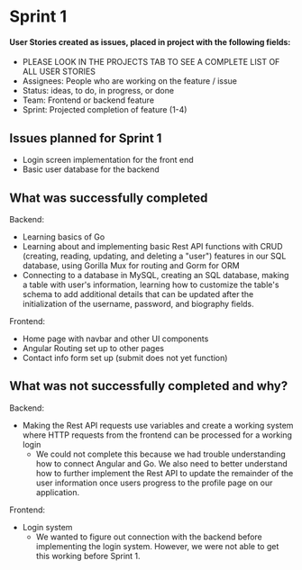 # Sprint 1

#### User Stories created as issues, placed in project with the following fields:
- PLEASE LOOK IN THE PROJECTS TAB TO SEE A COMPLETE LIST OF ALL USER STORIES
- Assignees: People who are working on the feature / issue
- Status: ideas, to do, in progress, or done
- Team: Frontend or backend feature
- Sprint: Projected completion of feature (1-4)

## Issues planned for Sprint 1

- Login screen implementation for the front end
- Basic user database for the backend

## What was successfully completed
Backend: 
- Learning basics of Go
- Learning about and implementing basic Rest API functions with CRUD (creating, reading, updating, and deleting a "user") features in our SQL database, using Gorilla Mux for routing and Gorm for ORM
- Connecting to a database in MySQL, creating an SQL database, making a table with user's information, learning how to customize the table's schema to add additional details that can be updated after the initialization of the username, password, and biography fields.

Frontend:
- Home page with navbar and other UI components
- Angular Routing set up to other pages
- Contact info form set up (submit does not yet function)
## What was not successfully completed and why?
Backend: 
- Making the Rest API requests use variables and create a working system where HTTP requests from the frontend can be processed for a working login
  - We could not complete this because we had trouble understanding how to connect Angular and Go. We also need to better understand how to further implement the Rest API to update the remainder of the user information once users progress to the profile page on our application. 

Frontend:
- Login system
  - We wanted to figure out connection with the backend before implementing the login system. However, we were not able to get this working before Sprint 1.
